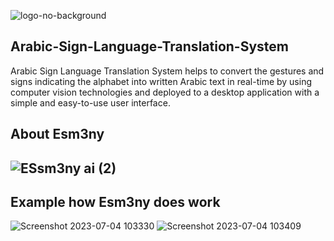 ![logo-no-background](https://github.com/ayman-jamal/Arabic-Sign-Language-System-Esm3ny/assets/90726833/c3fafc3d-8d76-4640-8dba-989868db977e)

Arabic-Sign-Language-Translation-System
---------------------------------------
Arabic Sign Language Translation System helps to convert the gestures and signs indicating the alphabet into written Arabic text in real-time by using computer vision technologies and deployed to a desktop application with a simple and easy-to-use user interface.

## About Esm3ny
![ESsm3ny ai (2)](https://github.com/ayman-jamal/Arabic-Sign-Language-System-Esm3ny/assets/90726833/89e0ba3e-b29f-4309-93fe-2ad5c0282982)
----

## Example how Esm3ny does work
![Screenshot 2023-07-04 103330](https://github.com/ayman-jamal/Arabic-Sign-Language-System-Esm3ny/assets/90726833/bac8529b-8cb0-43fd-8d08-8f0602e63040)
![Screenshot 2023-07-04 103409](https://github.com/ayman-jamal/Arabic-Sign-Language-System-Esm3ny/assets/90726833/185a278c-5d85-4f39-a52e-6391ba5530d7)
